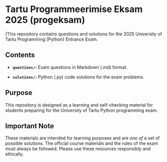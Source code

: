 # Tartu Programmeerimise Eksam 2025 (progeksam)

(This repository contains questions and solutions for the 2025 University of Tartu Programming (Python) Entrance Exam.

## Contents

*   **`questions/`:** Exam questions in Markdown (.md) format.
    
*   **`solutions/`:** Python (.py) code solutions for the exam problems.
    

## Purpose

This repository is designed as a learning and self-checking material for students preparing for the University of Tartu Python programming exam.

## Important Note

These materials are intended for learning purposes and are *one of* a set of possible solutions. The official course materials and the rules of the exam must always be followed. Please use these resources responsibly and ethically.

